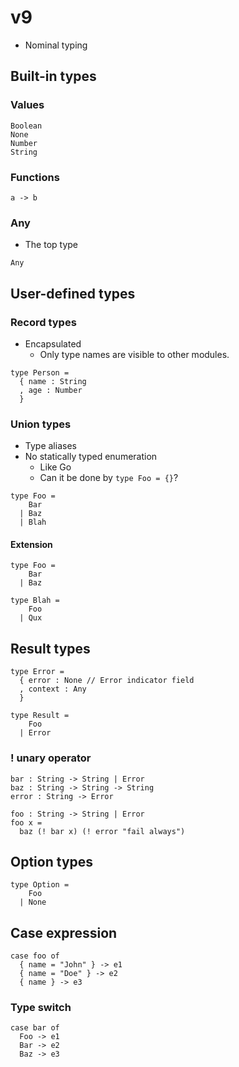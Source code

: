 # v9

- Nominal typing

## Built-in types

### Values

```
Boolean
None
Number
String
```

### Functions

```
a -> b
```

### Any

- The top type

```
Any
```

## User-defined types

### Record types

- Encapsulated
  - Only type names are visible to other modules.

```
type Person =
  { name : String
  , age : Number
  }
```

### Union types

- Type aliases
- No statically typed enumeration
  - Like Go
  - Can it be done by `type Foo = {}`?

```
type Foo =
    Bar
  | Baz
  | Blah
```

#### Extension

```
type Foo =
    Bar
  | Baz

type Blah =
    Foo
  | Qux
```

## Result types

```
type Error =
  { error : None // Error indicator field
  , context : Any
  }

type Result =
    Foo
  | Error
```

### ! unary operator

```
bar : String -> String | Error
baz : String -> String -> String
error : String -> Error

foo : String -> String | Error
foo x =
  baz (! bar x) (! error "fail always")
```

## Option types

```
type Option =
    Foo
  | None
```

## Case expression

```
case foo of
  { name = "John" } -> e1
  { name = "Doe" } -> e2
  { name } -> e3
```

### Type switch

```
case bar of
  Foo -> e1
  Bar -> e2
  Baz -> e3
```
